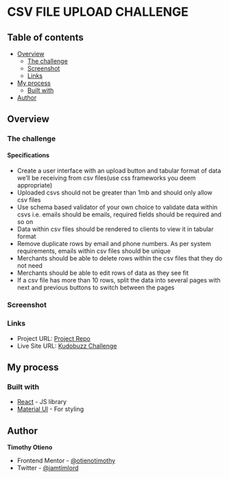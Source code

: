 # CSV FILE UPLOAD CHALLENGE


## Table of contents

- [Overview](#overview)
  - [The challenge](#the-challenge)
  - [Screenshot](#screenshot)
  - [Links](#links)
- [My process](#my-process)
  - [Built with](#built-with)
- [Author](#author)


## Overview

### The challenge

#### Specifications

- Create a user interface with an upload button and tabular format of data we’ll be receiving from csv files(use css frameworks you deem appropriate)
- Uploaded csvs should not be greater than 1mb and should only allow csv files
- Use schema based validator of your own choice to validate data within csvs i.e. emails should be emails, required fields should be required and so on
- Data within csv files should be rendered to clients to view it in tabular format
- Remove duplicate rows by email and phone numbers. As per system requirements, emails within csv files should be unique
- Merchants should be able to delete rows within the csv files that they do not need
- Merchants should be able to edit rows of data as they see fit
- If a csv file has more than 10 rows, split the data into several pages with next and previous buttons to switch between the pages


### Screenshot


### Links

- Project URL: [Project Repo](https://github.com/otienotimothy/kudobuzz-challenge.git)
- Live Site URL: [Kudobuzz Challenge](https://kudobuzz-csvfile-challenge.netlify.app/)

## My process

### Built with

- [React](https://reactjs.org/) - JS library
- [Material UI](https://mui.com/) - For styling


## Author

**Timothy Otieno**
- Frontend Mentor - [@otienotimothy](https://www.frontendmentor.io/profile/otienotimothy)
- Twitter - [@iamtimlord](https://twitter.com/iamtimlord)

